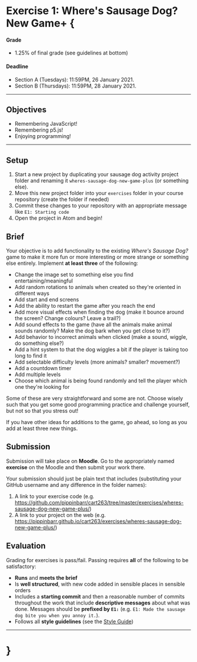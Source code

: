 # Exercise 1: Where's Sausage Dog? New Game+ {

#### Grade
- 1.25% of final grade (see guidelines at bottom)  

#### Deadline
- Section A (Tuesdays): 11:59PM, 26 January 2021.
- Section B (Thursdays): 11:59PM, 28 January 2021.

---

## Objectives
* Remembering JavaScript!
* Remembering p5.js!
* Enjoying programming!

---

## Setup

1. Start a new project by duplicating your sausage dog activity project folder and renaming it `wheres-sausage-dog-new-game-plus` (or something else).
2. Move this new project folder into your `exercises` folder in your course repository (create the folder if needed)
3. Commit these changes to your repository with an appropriate message like `E1: Starting code`
4. Open the project in Atom and begin!

## Brief

Your objective is to add functionality to the existing *Where's Sausage Dog?* game to make it more fun or more interesting or more strange or something else entirely. Implement **at least three** of the following:

* Change the image set to something else you find entertaining/meaningful
* Add random rotations to animals when created so they're oriented in different ways
* Add start and end screens
* Add the ability to restart the game after you reach the end
* Add more visual effects when finding the dog (make it bounce around the screen? Change colours? Leave a trail?)
* Add sound effects to the game (have all the animals make animal sounds randomly? Make the dog bark when you get close to it?)
* Add behavior to incorrect animals when clicked (make a sound, wiggle, do something else?)
* Add a hint system to that the dog wiggles a bit if the player is taking too long to find it
* Add selectable difficulty levels (more animals? smaller? movement?)
* Add a countdown timer
* Add multiple levels
* Choose which animal is being found randomly and tell the player which one they're looking for

Some of these are very straightforward and some are not. Choose wisely such that you get some good programming practice and challenge yourself, but not so that you stress out!

If you have other ideas for additions to the game, go ahead, so long as you add at least three new things.

## Submission

Submission will take place on **Moodle**. Go to the appropriately named **exercise** on the Moodle and then submit your work there.

Your submission should just be plain text that includes (substituting your GitHub username and any difference in the folder names):

1. A link to your exercise code (e.g. https://github.com/pippinbarr/cart263/tree/master/exercises/wheres-sausage-dog-new-game-plus/)
2. A link to your project on the web (e.g. https://pippinbarr.github.io/cart263/exercises/wheres-sausage-dog-new-game-plus/)

## Evaluation

Grading for exercises is pass/fail. Passing requires **all** of the following to be satisfactory:

- **Runs** and **meets the brief**
- Is **well structured**, with new code added in sensible places in sensible orders
- Includes a **starting commit** and then a reasonable number of commits throughout the work that include **descriptive messages** about what was done. Messages should be **prefixed by `E1:`** (e.g. `E1: Made the sausage dog bite you when you annoy it.`).
- Follows all **style guidelines** (see the [Style Guide](../guides/style-guide.md))

---

# }
